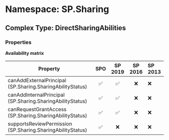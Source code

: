 # Namespace: SP.Sharing

## Complex Type: DirectSharingAbilities

### Properties

**Availability matrix**

Property | SPO | SP 2019 | SP 2016 | SP 2013
----------|:---:|:-------:|:-------:|:-------
canAddExternalPrincipal (SP.Sharing.SharingAbilityStatus) | ✅ | ✅ | ❌ | ❌
canAddInternalPrincipal (SP.Sharing.SharingAbilityStatus) | ✅ | ✅ | ❌ | ❌
canRequestGrantAccess (SP.Sharing.SharingAbilityStatus) | ✅ | ✅ | ❌ | ❌
supportsReviewPermission (SP.Sharing.SharingAbilityStatus) | ✅ | ❌ | ❌ | ❌
